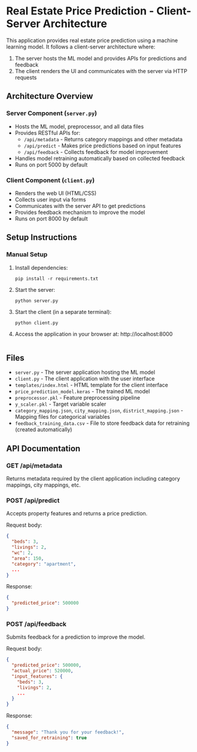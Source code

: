 # Real Estate Price Prediction - Client-Server Architecture

This application provides real estate price prediction using a machine learning model. It follows a client-server architecture where:

1. The server hosts the ML model and provides APIs for predictions and feedback
2. The client renders the UI and communicates with the server via HTTP requests

## Architecture Overview

### Server Component (`server.py`)

- Hosts the ML model, preprocessor, and all data files
- Provides RESTful APIs for:
  - `/api/metadata` - Returns category mappings and other metadata
  - `/api/predict` - Makes price predictions based on input features
  - `/api/feedback` - Collects feedback for model improvement
- Handles model retraining automatically based on collected feedback
- Runs on port 5000 by default

### Client Component (`client.py`)

- Renders the web UI (HTML/CSS)
- Collects user input via forms
- Communicates with the server API to get predictions
- Provides feedback mechanism to improve the model
- Runs on port 8000 by default

## Setup Instructions

### Manual Setup

1. Install dependencies:

   ```
   pip install -r requirements.txt
   ```

2. Start the server:

   ```
   python server.py
   ```

3. Start the client (in a separate terminal):

   ```
   python client.py
   ```

4. Access the application in your browser at: http://localhost:8000

   ```

   ```

## Files

- `server.py` - The server application hosting the ML model
- `client.py` - The client application with the user interface
- `templates/index.html` - HTML template for the client interface
- `price_prediction_model.keras` - The trained ML model
- `preprocessor.pkl` - Feature preprocessing pipeline
- `y_scaler.pkl` - Target variable scaler
- `category_mapping.json`, `city_mapping.json`, `district_mapping.json` - Mapping files for categorical variables
- `feedback_training_data.csv` - File to store feedback data for retraining (created automatically)

## API Documentation

### GET /api/metadata

Returns metadata required by the client application including category mappings, city mappings, etc.

### POST /api/predict

Accepts property features and returns a price prediction.

Request body:

```json
{
  "beds": 3,
  "livings": 2,
  "wc": 2,
  "area": 150,
  "category": "apartment",
  ...
}
```

Response:

```json
{
  "predicted_price": 500000
}
```

### POST /api/feedback

Submits feedback for a prediction to improve the model.

Request body:

```json
{
  "predicted_price": 500000,
  "actual_price": 520000,
  "input_features": {
    "beds": 3,
    "livings": 2,
    ...
  }
}
```

Response:

```json
{
  "message": "Thank you for your feedback!",
  "saved_for_retraining": true
}
```
